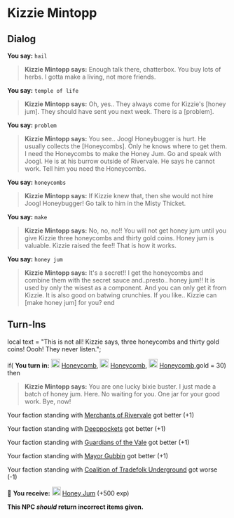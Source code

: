 # Kizzie Mintopp










## Dialog

**You say:** `hail`



>**Kizzie Mintopp says:** Enough talk there, chatterbox.  You buy lots of herbs.  I gotta make a living, not more friends.

**You say:** `temple of life`



>**Kizzie Mintopp says:** Oh, yes.. They always come for Kizzie's [honey jum]. They should have sent you next week. There is a [problem].

**You say:** `problem`



>**Kizzie Mintopp says:** You see.. Joogl Honeybugger is hurt. He usually collects the [Honeycombs]. Only he knows where to get them. I need the Honeycombs to make the Honey Jum. Go and speak with Joogl. He is at his burrow outside of Rivervale. He says he cannot work. Tell him you need the Honeycombs.

**You say:** `honeycombs`



>**Kizzie Mintopp says:** If Kizzie knew that, then she would not hire Joogl Honeybugger!  Go talk to him in the Misty Thicket.

**You say:** `make`



>**Kizzie Mintopp says:** No, no, no!!  You will not get honey jum until you give Kizzie three honeycombs and thirty gold coins.  Honey jum is valuable.  Kizzie raised the fee!!  That is how it works.

**You say:** `honey jum`



>**Kizzie Mintopp says:** It's a secret!!  I get the honeycombs and combine them with the secret sauce and..presto.. honey jum!!  It is used by only the wisest as a component.  And you can only get it from Kizzie.  It is also good on batwing crunchies.  If you like.. Kizzie can [make honey jum] for you?
end



## Turn-Ins



local text = "This is not all! Kizzie says, three honeycombs and thirty gold coins! Oooh! They never listen.";


if( **You turn in:** <img style="background:url(/static/icons/blank_slot.gif);width:20px;height:20px;" src="/static/icons/item_1069.png" alt="" /> <a
                                href="/item/13953" data-url="13953" class="tooltip-link link">Honeycomb</a>, <img style="background:url(/static/icons/blank_slot.gif);width:20px;height:20px;" src="/static/icons/item_1069.png" alt="" /> <a
                                href="/item/13953" data-url="13953" class="tooltip-link link">Honeycomb</a>, <img style="background:url(/static/icons/blank_slot.gif);width:20px;height:20px;" src="/static/icons/item_1069.png" alt="" /> <a
                                href="/item/13953" data-url="13953" class="tooltip-link link">Honeycomb</a>,gold = 30) then


>**Kizzie Mintopp says:** You are one lucky bixie buster. I just made a batch of honey jum. Here. No waiting for you.  One jar for your good work. Bye, now!


Your faction standing with [Merchants of Rivervale](/faction/292) got better (<span class='text-success'>+1</span>)


Your faction standing with [Deeppockets](/faction/241) got better (<span class='text-success'>+1</span>)


Your faction standing with [Guardians of the Vale](/faction/263) got better (<span class='text-success'>+1</span>)


Your faction standing with [Mayor Gubbin](/faction/286) got better (<span class='text-success'>+1</span>)


Your faction standing with [Coalition of Tradefolk Underground](/faction/336) got worse (<span class='text-danger'>-1</span>)


 &#127873; **You receive:**  <img style="background:url(/static/icons/blank_slot.gif);width:20px;height:20px;" src="/static/icons/item_688.png" alt="" /> <a
                                href="/item/13952" data-url="13952" class="tooltip-link link">Honey Jum</a> (+500 exp)

 

**This NPC *should* return incorrect items given.**


